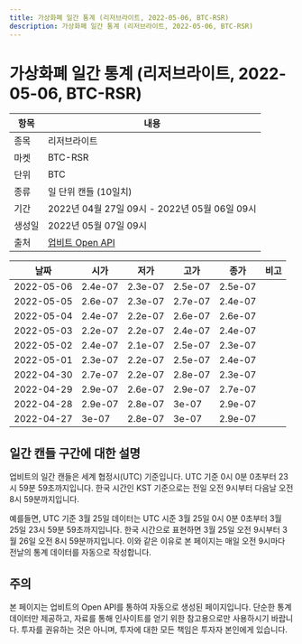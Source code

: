 ```yaml
---
title: 가상화폐 일간 통계 (리저브라이트, 2022-05-06, BTC-RSR)
description: 가상화폐 일간 통계 (리저브라이트, 2022-05-06, BTC-RSR)
---
```



가상화폐 일간 통계 (리저브라이트, 2022-05-06, BTC-RSR)
===

|항목|내용|
|--|--|
|종목|리저브라이트|
|마켓|BTC-RSR|
|단위|BTC|
|종류|일 단위 캔들 (10일치)|
|기간|2022년 04월 27일 09시 - 2022년 05월 06일 09시|
|생성일|2022년 05월 07일 09시|
|출처|[업비트 Open API](https://docs.upbit.com)|


|날짜|시가|저가|고가|종가|비고|
|--|--|--|--|--|--|
|2022-05-06|2.4e-07|2.3e-07|2.5e-07|2.5e-07|    |
|2022-05-05|2.6e-07|2.3e-07|2.7e-07|2.4e-07|    |
|2022-05-04|2.4e-07|2.2e-07|2.6e-07|2.6e-07|    |
|2022-05-03|2.2e-07|2.2e-07|2.4e-07|2.4e-07|    |
|2022-05-02|2.4e-07|2.1e-07|2.5e-07|2.3e-07|    |
|2022-05-01|2.3e-07|2.2e-07|2.5e-07|2.4e-07|    |
|2022-04-30|2.7e-07|2.2e-07|2.8e-07|2.3e-07|    |
|2022-04-29|2.9e-07|2.6e-07|2.9e-07|2.7e-07|    |
|2022-04-28|2.9e-07|2.8e-07|3e-07|2.9e-07|    |
|2022-04-27|3e-07|2.8e-07|3e-07|2.9e-07|    |


일간 캔들 구간에 대한 설명
---


업비트의 일간 캔들은 세계 협정시(UTC) 기준입니다. 
UTC 기준 0시 0분 0초부터 23시 59분 59초까지입니다. 
한국 시간인 KST 기준으로는 전일 오전 9시부터 다음날 오전 8시 59분까지입니다. 


예를들면, UTC 기준 3월 25일 데이터는 UTC 시준 3월 25일 0시 0분 0초부터 3월 25일 23시 59분 59초까지입니다. 
한국 시간으로 표현하면 3월 25일 오전 9시부터 3월 26일 오전 8시 59분까지입니다. 
이와 같은 이유로 본 페이지는 매일 오전 9시마다 전날의 통계 데이터를 자동으로 작성합니다. 


주의
---


본 페이지는 업비트의 Open API를 통하여 자동으로 생성된 페이지입니다. 
단순한 통계 데이터만 제공하고, 자료를 통해 인사이트를 얻기 위한 참고용으로만 사용하시기 바랍니다. 
투자를 권유하는 것은 아니며, 투자에 대한 모든 책임은 투자자 본인에게 있습니다. 
